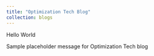 ```yaml
---
title: "Optimization Tech Blog"
collection: blogs
---
```


Hello World

Sample placeholder message for Optimization Tech blog